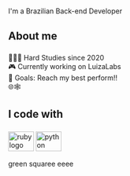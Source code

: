 <h1 align="left"></h1>

###

<p align="left">I'm a Brazilian Back-end Developer</p>

###

<h2 align="left">About me</h2>

###

<p align="left">👨‍💻✨ Hard Studies since 2020<br>🎮 Currently working on LuizaLabs<br>🎯 Goals: Reach my best perform!!<br>🌐🕸</p>

###

<h2 align="left">I code with</h2>

###

<div align="left">
  <img src="https://cdn.jsdelivr.net/gh/devicons/devicon/icons/ruby/ruby-original.svg" height="40" width="52" alt="ruby logo"  />
  <img src="https://cdn.jsdelivr.net/gh/devicons/devicon/icons/python/python-original.svg" height="40" width="52" alt="python logo"  />
</div>

green squaree
eeee
###

